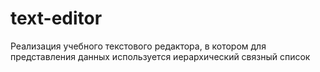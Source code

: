 # text-editor
Реализация учебного текстового редактора, в котором для представления данных используется иерархический связный список
